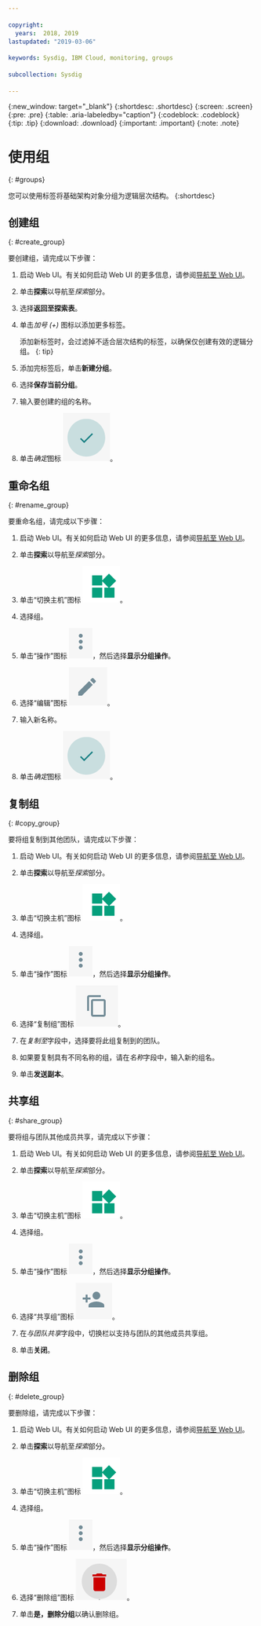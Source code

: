 ```yaml
---

copyright:
  years:  2018, 2019
lastupdated: "2019-03-06"

keywords: Sysdig, IBM Cloud, monitoring, groups

subcollection: Sysdig

---
```


{:new_window: target="_blank"}
{:shortdesc: .shortdesc}
{:screen: .screen}
{:pre: .pre}
{:table: .aria-labeledby="caption"}
{:codeblock: .codeblock}
{:tip: .tip}
{:download: .download}
{:important: .important}
{:note: .note}

# 使用组
{: #groups}

您可以使用标签将基础架构对象分组为逻辑层次结构。
{:shortdesc}

## 创建组
{: #create_group}

要创建组，请完成以下步骤：

1. 启动 Web UI。有关如何启动 Web UI 的更多信息，请参阅[导航至 Web UI](/docs/services/Monitoring-with-Sysdig?topic=Sysdig-launch#launch)。 

2. 单击**探索**以导航至*探索*部分。

3. 选择**返回至探索表**。

4. 单击*加号 (+)* 图标以添加更多标签。

    添加新标签时，会过滤掉不适合层次结构的标签，以确保仅创建有效的逻辑分组。
    {: tip}

5. 添加完标签后，单击**新建分组**。

6. 选择**保存当前分组**。

7. 输入要创建的组的名称。

8. 单击*确定*图标 ![“确定”图标](images/ok.png)。

## 重命名组
{: #rename_group}

要重命名组，请完成以下步骤：

1. 启动 Web UI。有关如何启动 Web UI 的更多信息，请参阅[导航至 Web UI](/docs/services/Monitoring-with-Sysdig?topic=Sysdig-launch#launch)。 

2. 单击**探索**以导航至*探索*部分。

3. 单击“切换主机”图标 ![“切换主机”图标](images/switch_hosts.png)。

4. 选择组。

5. 单击“操作”图标 ![三个点图标](images/actions.png)，然后选择**显示分组操作**。

6. 选择“编辑”图标 ![“画笔”图标](images/edit.png)。

7. 输入新名称。

8. 单击*确定*图标 ![“确定”图标](images/ok.png)。




## 复制组
{: #copy_group}

要将组复制到其他团队，请完成以下步骤：

1. 启动 Web UI。有关如何启动 Web UI 的更多信息，请参阅[导航至 Web UI](/docs/services/Monitoring-with-Sysdig?topic=Sysdig-launch#launch)。 

2. 单击**探索**以导航至*探索*部分。

3. 单击“切换主机”图标 ![“切换主机”图标](images/switch_hosts.png)。

4. 选择组。

5. 单击“操作”图标 ![三个点图标](images/actions.png)，然后选择**显示分组操作**。

6. 选择“复制组”图标 ![“复制”图标](images/copy.png)。

7. 在*复制至*字段中，选择要将此组复制到的团队。

8. 如果要复制具有不同名称的组，请在*名称*字段中，输入新的组名。

9. 单击**发送副本**。



## 共享组
{: #share_group}

要将组与团队其他成员共享，请完成以下步骤：

1. 启动 Web UI。有关如何启动 Web UI 的更多信息，请参阅[导航至 Web UI](/docs/services/Monitoring-with-Sysdig?topic=Sysdig-launch#launch)。 

2. 单击**探索**以导航至*探索*部分。

3. 单击“切换主机”图标 ![“切换主机”图标](images/switch_hosts.png)。

4. 选择组。

5. 单击“操作”图标 ![三个点图标](images/actions.png)，然后选择**显示分组操作**。

6. 选择“共享组”图标 ![“共享”图标](images/share.png)。

7. 在*与团队共享*字段中，切换栏以支持与团队的其他成员共享组。

8. 单击**关闭**。



## 删除组
{: #delete_group}

要删除组，请完成以下步骤：

1. 启动 Web UI。有关如何启动 Web UI 的更多信息，请参阅[导航至 Web UI](/docs/services/Monitoring-with-Sysdig?topic=Sysdig-launch#launch)。 

2. 单击**探索**以导航至*探索*部分。

3. 单击“切换主机”图标 ![“切换主机”图标](images/switch_hosts.png)。

4. 选择组。

5. 单击“操作”图标 ![三个点图标](images/actions.png)，然后选择**显示分组操作**。

6. 选择“删除组”图标 ![“删除”图标](images/delete.png)。

7. 单击**是，删除分组**以确认删除组。







